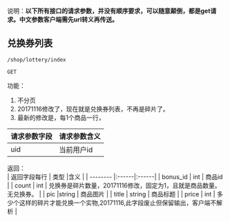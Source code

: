 说明：**以下所有接口的请求参数，并没有顺序要求，可以随意颠倒，都是get请求。中文参数客户端需先url转义再传送。**



## 兑换券列表

~~~
/shop/lottery/index
~~~
~~~
GET
~~~

功能：  

1. 不分页
2. 20171116修改了，现在就是兑换券列表，不再是碎片了。
3. 最新的修改是，每1个商品一行，

| 请求参数字段        | 请求参数含义  |
| -------- |:------|
|uid       |  当前用户id|


返回：   
| 返回字段每行        | 类型 |含义  |
| -------- |:------|:------|
| bonus_id |  int   | 商品id |
| count  | int    | 兑换券是碎片数量，20171116修改，固定为1，且就是商品数量。无兑换券。 |
| pic |string     | 商品图片 |
| title | string    | 商品标题 |
| price | int    | 多少个这样的碎片才能兑换一个实物,20171116,此字段废止但保留输出，客户端不解析 |












